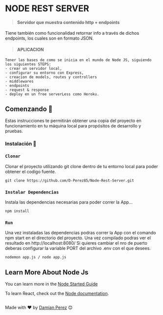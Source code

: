 # NODE REST SERVER

>#### Servidor que muestra contenido http + endpoints
Tiene también como funcionalidad retornar info a través de dichos endpoints, los cuales son en formato JSON.



>#### APLICACION
	Tener las bases de como se inicia en el mundo de Node JS, siguiendo los siguientes STEPS: 
    - crear un servidor local, 
    - configurar su entorno con Express, 
    - creacion de models, routes y controllers
    - middlewares
    - endpoints
    - request & response
    - deploy en un free serverLess como Heroku.


## Comenzando 🚀

Estas instrucciones te permitirán obtener una copia del proyecto en funcionamiento en tu máquina local para propósitos de desarrollo y pruebas.


### Instalación 🔧

### `Clonar` 
Clonar el proyecto utilizando git clone  dentro de tu entorno local para poder obtener el codigo fuente. 
```
git clone https://github.com/D-Perez85/Node-Rest-Server.git
```
### `Instalar Dependencias`
Instala las dependencias necesarias para poder correr la App...
```
npm install
```
### `Run`
Una vez instaladas las dependencias podras correr la App con el comando npm start en el directorio del proyecto. 
Una vez compilado podras ver el resultado en http://localhost:8080/
Si quieres cambiar el nro de puerto deberas configurar la variable PORT del archivo .env con el que desees. 
```
nodemon app.js / node app.js
```



## Learn More About Node Js

You can learn more in the [Node Started Guide](https://nodejs.org/en/docs/guides/getting-started-guide/)

To learn React, check out the [Node documentation](https://nodejs.org/es/).

##
Made with ❤️ by [Damian Perez](https://github.com/D-Perez85) 😊
